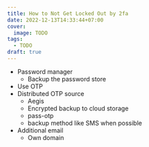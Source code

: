 ```yaml
---
title: How to Not Get Locked Out by 2fa
date: 2022-12-13T14:33:44+07:00
cover:
  image: TODO
tags:
  - TODO
draft: true
---
```


- Password manager
  - Backup the password store
- Use OTP
- Distributed OTP source
  - Aegis
  - Encrypted backup to cloud storage
  - pass-otp
  - backup method like SMS when possible
- Additional email
  - Own domain
